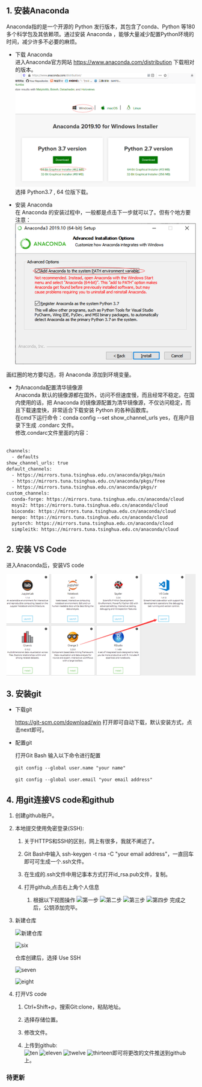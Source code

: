 <!--
 * @Author: chang_an
 * @Date: 2019-12-13 11:07:45
 * @LastEditors  : chang_an
 * @LastEditTime : 2019-12-18 19:29:39
 * @FilePath: \install\README.md
 -->
## 1. 安装Anaconda  
Anaconda指的是一个开源的 Python 发行版本，其包含了conda、Python 等180多个科学包及其依赖项。通过安装 Anaconda ，能够大量减少配置Python环境的时间，减少许多不必要的麻烦。  
- 下载 Anaconda   
进入Anaconda官方网站 <https://www.anaconda.com/distribution> 下载相对的版本。  
![图片点击请查看](https://raw.githubusercontent.com/WanglinLi595/Save_Markdown_Picture/master/OpenCV-Python%E5%BC%80%E5%8F%91%E6%89%8B%E5%86%8C/anaconda.png)  
选择 Python3.7 , 64 位版下载。  

- 安装 Anaconda  
在 Anaconda 的安装过程中，一般都是点击下一步就可以了。但有个地方要注意：
![安装Anaconda](https://raw.githubusercontent.com/WanglinLi595/Save_Markdown_Picture/master/OpenCV-Python开发手册/install_anaconda.png
)

画红圈的地方要勾选，将 Anaconda 添加到环境变量。

- 为Anaconda配置清华镜像源  
Anaconda 默认的镜像源都在国外，访问不但速度慢，而且经常不稳定。在国内使用的话，把 Anaconda 的镜像源配置为清华镜像源，不仅访问稳定，而且下载速度快，非常适合下载安装 Python 的各种函数库。  
在cmd下运行命令：conda config --set show_channel_urls yes，在用户目录下生成 .condarc 文件。  
修改.condarc文件里面的内容：

```

channels:
  - defaults
show_channel_urls: true
default_channels:
  - https://mirrors.tuna.tsinghua.edu.cn/anaconda/pkgs/main
  - https://mirrors.tuna.tsinghua.edu.cn/anaconda/pkgs/free
  - https://mirrors.tuna.tsinghua.edu.cn/anaconda/pkgs/r
custom_channels:
  conda-forge: https://mirrors.tuna.tsinghua.edu.cn/anaconda/cloud
  msys2: https://mirrors.tuna.tsinghua.edu.cn/anaconda/cloud
  bioconda: https://mirrors.tuna.tsinghua.edu.cn/anaconda/cloud
  menpo: https://mirrors.tuna.tsinghua.edu.cn/anaconda/cloud
  pytorch: https://mirrors.tuna.tsinghua.edu.cn/anaconda/cloud
  simpleitk: https://mirrors.tuna.tsinghua.edu.cn/anaconda/cloud
```

## 2. 安装 VS Code
进入Anaconda后，安装VS code

![安装 VS code](https://github.com/Gemini128663/photos/blob/master/install_vscode.png)

## 3. 安装git

- 下载git

  https://git-scm.com/download/win
  打开即可自动下载，默认安装方式，点击next即可。

- 配置git

  打开Git Bash  输入以下命令进行配置

  ```git config --global user.name "your name"```

  ```git config --global user.email "your email address"```

## 4. 用git连接VS code和github

1. 创建github账户。

2. 本地提交使用免密登录(SSH):
   1. 关于HTTPS和SSH的区别，网上有很多，我就不阐述了。
   2. Git Bash中输入 ssh-keygen -t rsa -C "your email address"，一直回车即可可生成一个.ssh文件。

   3. 在生成的.ssh文件中用记事本方式打开id_rsa.pub文件，复制。

   4. 打开github,点击右上角个人信息
      1. 根据以下视图操作
      ![第一步](https://github.com/Gemini128663/photos/blob/master/1.png)
      ![第二步](https://github.com/Gemini128663/photos/blob/master/2.png)
      ![第三步](https://github.com/Gemini128663/photos/blob/master/3.png)
      ![第四步](https://github.com/Gemini128663/photos/blob/master/4.png)
      完成之后，公钥添加完毕。

3. 新建仓库

    ![新建仓库](https://github.com/Gemini128663/photos/blob/master/5.png)

    ![six](https://github.com/Gemini128663/photos/blob/master/6.png)

    仓库创建后，选择 Use SSH

    ![seven](https://github.com/Gemini128663/photos/blob/master/7.png)

    ![eight](https://github.com/Gemini128663/photos/blob/master/8.png)
   
4. 打开VS code
   1. Ctrl+Shift+p，搜索Git:clone，粘贴地址。

   2. 选择存储位置。
   3. 修改文件。
   4. 上传到github:  
    ![ten](https://github.com/Gemini128663/photos/blob/master/10.png)
    ![eleven](https://github.com/Gemini128663/photos/blob/master/11.png)
    ![twelve](https://github.com/Gemini128663/photos/blob/master/12.png)
    ![thirteen](https://github.com/Gemini128663/photos/blob/master/13.png)即可将更改的文件推送到github上。
### 待更新




